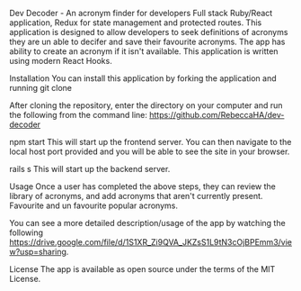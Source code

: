 Dev Decoder - An acronym finder for developers
Full stack Ruby/React application, Redux for state management and protected routes. This application is designed to allow developers to seek definitions of acronyms they are un able to decifer and save their favourite acronyms. The app has ability to create an acronym if it isn't available. This application is written using modern React Hooks.

Installation
You can install this application by forking the application and running git clone

After cloning the repository, enter the directory on your computer and run the following from the command line: https://github.com/RebeccaHA/dev-decoder

npm start
This will start up the frontend server. You can then navigate to the local host port provided and you will be able to see the site in your browser.

rails s
This will start up the backend server.

Usage
Once a user has completed the above steps, they can review the library of acronyms, and add acronyms that aren't currently present. Favourite and un favourite popular acronyms.

You can see a more detailed description/usage of the app by watching the following https://drive.google.com/file/d/1S1XR_Zi9QVA_JKZsS1L9tN3cOjBPEmm3/view?usp=sharing.

License
The app is available as open source under the terms of the MIT License.
